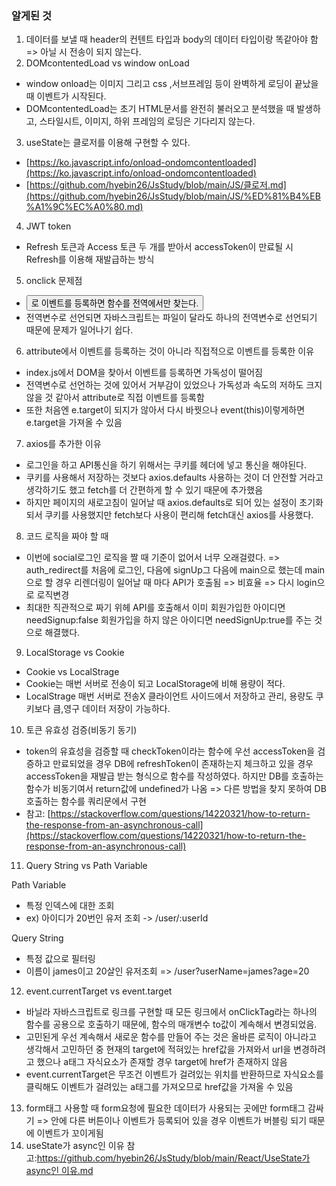 ### 알게된 것

1. 데이터를 보낼 때 header의 컨텐트 타입과 body의 데이터 타입이랑 똑같아야 함 => 아닐 시 전송이 되지 않는다.
2. DOMcontentedLoad vs window onLoad
- window onload는 이미지 그리고 css ,서브프레임 등이 완벽하게 로딩이 끝났을 때 이벤트가 시작된다.
- DOMcontentedLoad는 초기 HTML문서를 완전히 불러오고 분석했을 때 발생하고, 스타일시트, 이미지, 하위 프레임의 로딩은 기다리지 않는다.
3. useState는 클로저를 이용해 구현할 수 있다.
- [https://ko.javascript.info/onload-ondomcontentloaded](https://ko.javascript.info/onload-ondomcontentloaded)
- [https://github.com/hyebin26/JsStudy/blob/main/JS/클로저.md](https://github.com/hyebin26/JsStudy/blob/main/JS/%ED%81%B4%EB%A1%9C%EC%A0%80.md)
4. JWT token
- Refresh 토큰과 Access 토큰 두 개를 받아서 accessToken이 만료될 시 Refresh를 이용해 재발급하는 방식
5. onclick 문제점
- <button onclick>로 이벤트를 등록하면 함수를 전역에서만 찾는다.
- 전역변수로 선언되면 자바스크립트는 파일이 달라도 하나의 전역변수로 선언되기 때문에 문제가 일어나기 쉽다.
6. attribute에서 이벤트를 등록하는 것이 아니라 직접적으로 이벤트를 등록한 이유
- index.js에서 DOM을 찾아서 이벤트를 등록하면 가독성이 떨어짐
- 전역변수로 선언하는 것에 있어서 거부감이 있었으나 가독성과 속도의 저하도 크지 않을 것 같아서 attribute로 직접 이벤트를 등록함
- 또한 처음엔 e.target이 되지가 않아서 다시 바꿧으나 event(this)이렇게하면 e.target을 가져올 수 있음
7. axios를 추가한 이유
- 로그인을 하고 API통신을 하기 위해서는 쿠키를 헤더에 넣고 통신을 해야된다.
- 쿠키를 사용해서 저장하는 것보다 axios.defaults 사용하는 것이 더 안전할 거라고 생각하기도 했고 fetch를 더 간편하게 할 수 있기 때문에 추가했음
- 하지만 페이지의 새로고침이 일어날 때 axios.defaults로 되어 있는 설정이 초기화되서 쿠키를 사용했지만 fetch보다 사용이 편리해 fetch대신 axios를 사용했다.
8. 코드 로직을 짜야 할 때
- 이번에 social로그인 로직을 짤 때 기준이 없어서 너무 오래걸렸다. => auth_redirect를 처음에 로그인, 다음에 signUp그 다음에 main으로 했는데 main으로 할 경우 리렌더링이 일어날 때 마다 API가 호출됨 => 비효율 => 다시 login으로 로직변경
- 최대한 직관적으로 짜기 위헤 API를 호출해서 이미 회원가입한 아이디면 needSignup:false 회원가입을 하지 않은 아이디면 needSignUp:true를 주는 것으로 해결했다.
9. LocalStorage vs Cookie
- Cookie vs LocalStrage
- Cookie는 매번 서버로 전송이 되고 LocalStorage에 비해 용량이 적다.
- LocalStrage 매번 서버로 전송X 클라이언트 사이드에서 저장하고 관리, 용량도 쿠키보다 큼,영구 데이터 저장이 가능하다.
10. 토큰 유효성 검증(비동기 동기)
- token의 유효성을 검증할 때 checkToken이라는 함수에 우선 accessToken을 검증하고 만료되었을 경우 DB에 refreshToken이 존재하는지 체크하고 있을 경우 accessToken을 재발급 받는 형식으로 함수를 작성하였다. 하지만 DB를 호출하는 함수가 비동기여서 return값에 undefined가 나옴 => 다른 방법을 찾지 못하여 DB호출하는 함수를 쿼리문에서 구현
- 참고: [https://stackoverflow.com/questions/14220321/how-to-return-the-response-from-an-asynchronous-call](https://stackoverflow.com/questions/14220321/how-to-return-the-response-from-an-asynchronous-call)
11. Query String vs Path Variable

Path Variable

- 특정 인덱스에 대한 조회
- ex) 아이디가 20번인 유저 조회 -> /user/:userId

Query String

- 특정 값으로 필터링
- 이름이 james이고 20살인 유저조회 => /user?userName=james?age=20
12. event.currentTarget vs event.target
- 바닐라 자바스크립트로 링크를 구현할 때 모든 링크에서 onClickTag라는 하나의 함수를 공용으로 호출하기 때문에, 함수의 매개변수 to값이 계속해서 변경되었음.
- 고민된게 우선 계속해서 새로운 함수를 만들어 주는 것은 올바른 로직이 아니라고 생각해서 고민하던 중 현재의 target에 적혀있는 href값을 가져와서 url을 변경하려고 했으나 a태그 자식요소가 존재할 경우 target에 href가 존재하지 않음
- event.currentTarget은 무조건 이벤트가 걸려있는 위치를 반환하므로 자식요소를 클릭해도 이벤트가 걸려있는 a태그를 가져오므로 href값을 가져올 수 있음
13. form태그 사용할 때 form요청에 필요한 데이터가 사용되는 곳에만 form태그 감싸기
=> 안에 다른 버튼이나 이벤트가 등록되어 있을 경우 이벤트가 버블링 되기 때문에 이벤트가 꼬이게됨
14. useState가 async인 이유
참고:[https://github.com/hyebin26/JsStudy/blob/main/React/UseState가 async인 이유.md](https://github.com/hyebin26/JsStudy/blob/main/React/UseState%EA%B0%80%20async%EC%9D%B8%20%EC%9D%B4%EC%9C%A0.md)
